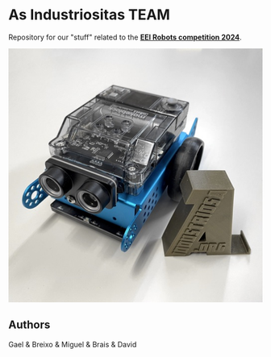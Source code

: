 # As Industriositas TEAM

Repository for our "stuff" related to the [**EEI Robots competition 2024**](http://eei.robots.webs.uvigo.es/).

![AsIndustriositas](industriositas.jpg)

## Authors

Gael & Breixo &  Miguel & Brais & David